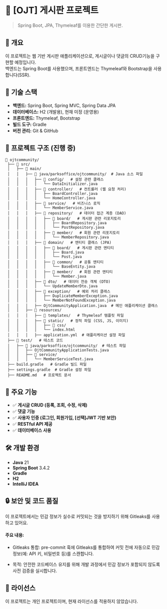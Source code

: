 # 📌 [OJT] 게시판 프로젝트

> Spring Boot, JPA, Thymeleaf를 이용한 간단한 게시판.

## 📖 개요
이 프로젝트는 웹 기반 게시판 애플리케이션으로, 게시글이나 댓글의 CRUD기능을 구현할 예정입니다.<br>
백엔드는 Spring Boot를 사용했으며, 프론트엔드는 Thymeleaf와 Bootstrap을 사용합니다(SSR).

## 🔧 기술 스택
- **백엔드:** Spring Boot, Spring MVC, Spring Data JPA
- **데이터베이스:** H2 (개발용), 현재 미정 (운영용)
- **프론트엔드:** Thymeleaf, Bootstrap
- **빌드 도구:** Gradle
- **버전 관리:** Git & GitHub

## 📂 프로젝트 구조 (진행 중)
```
📂 ojtcommunity/
 ├── 📁 src/
 │   ├── 📁 main/
 │   │   ├── 📁 java/parksoffice/ojtcommunity/  # Java 소스 파일
 │   │   │   ├── 📁 config/   # 설정 관련 클래스
 │   │   │   │   └── DataInitializer.java
 │   │   │   ├── 📁 controller/   # 컨트롤러 (웹 요청 처리)
 │   │   │   │   ├── BoardController.java
 │   │   │   │   └── HomeController.java
 │   │   │   ├── 📁 service/   # 비즈니스 로직
 │   │   │   │   └── MemberService.java
 │   │   │   ├── 📁 repository/   # 데이터 접근 계층 (DAO)
 │   │   │   │   ├── 📁 board/   # 게시판 관련 리포지토리
 │   │   │   │   │   ├── BoardRepository.java
 │   │   │   │   │   └── PostRepository.java
 │   │   │   │   ├── 📁 member/   # 회원 관련 리포지토리
 │   │   │   │   │   └── MemberRepository.java
 │   │   │   ├── 📁 domain/   # 엔티티 클래스 (JPA)
 │   │   │   │   ├── 📁 board/   # 게시판 관련 엔티티
 │   │   │   │   │   ├── Board.java
 │   │   │   │   │   └── Post.java
 │   │   │   │   ├── 📁 common/   # 공통 엔티티
 │   │   │   │   │   └── BaseEntity.java
 │   │   │   │   ├── 📁 member/   # 회원 관련 엔티티
 │   │   │   │   │   └── Member.java
 │   │   │   ├── 📁 dto/   # 데이터 전송 객체 (DTO)
 │   │   │   │   └── UpdateMemberDto.java
 │   │   │   ├── 📁 exception/   # 예외 처리 클래스
 │   │   │   │   ├── DuplicateMemberException.java
 │   │   │   │   └── MemberNotFoundException.java
 │   │   │   ├── OjtCommunityApplication.java  # 메인 애플리케이션 클래스
 │   │   ├── 📁 resources/
 │   │   │   ├── 📁 templates/   # Thymeleaf 템플릿 파일
 │   │   │   ├── 📁 static/   # 정적 파일 (CSS, JS, 이미지)
 │   │   │   │   ├── 📁 css/
 │   │   │   │   └── index.html
 │   │   │   ├── application.yml  # 애플리케이션 설정 파일
 ├── 📁 test/   # 테스트 코드
 │   ├── 📁 java/parksoffice/ojtcommunity/  # 테스트 파일
 │   │   ├── OjtCommunityApplicationTests.java
 │   │   ├── 📁 service/
 │   │   │   └── MemberServiceTest.java
 ├── build.gradle   # Gradle 빌드 파일
 ├── settings.gradle  # Gradle 설정 파일
 ├── README.md   # 프로젝트 문서
```

## 📌 주요 기능
- ✅ **게시글 CRUD (등록, 조회, 수정, 삭제)**
- ✅ **댓글 기능**
- ✅ **사용자 인증 (로그인, 회원가입, [선택]JWT 기반 보안)**
- ✅ **RESTful API 제공**
- ✅ **데이터베이스 사용**

## 🛠️ 개발 환경
- **Java** 21
- **Spring Boot** 3.4.2
- **Gradle**
- **H2**
- **IntelliJ IDEA**

## 🔒 보안 및 코드 품질
이 프로젝트에서는 민감 정보가 실수로 커밋되는 것을 방지하기 위해 Gitleaks를 사용하고 있어요.
#### 주요 내용:

- Gitleaks 통합:
  pre-commit 훅에 Gitleaks를 통합하여 커밋 전에 자동으로 민감 정보(예: API 키, 비밀번호 등)를 스캔합니다.

- 목적:
  안전한 코드베이스 유지를 위해 개발 과정에서 민감 정보가 포함되지 않도록 사전 검증을 실시합니다.

## 📜 라이선스
이 프로젝트는 개인 프로젝트이며, 현재 라이선스를 적용하지 않았습니다.

